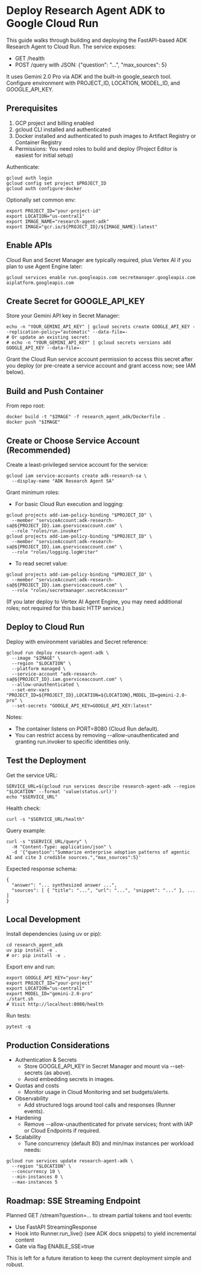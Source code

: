 # Deploy Research Agent ADK to Google Cloud Run

This guide walks through building and deploying the FastAPI-based ADK Research Agent to Cloud Run. The service exposes:
- GET /health
- POST /query with JSON: {"question": "...", "max_sources": 5}

It uses Gemini 2.0 Pro via ADK and the built-in google_search tool. Configure environment with PROJECT_ID, LOCATION, MODEL_ID, and GOOGLE_API_KEY.

## Prerequisites

1) GCP project and billing enabled
2) gcloud CLI installed and authenticated
3) Docker installed and authenticated to push images to Artifact Registry or Container Registry
4) Permissions: You need roles to build and deploy (Project Editor is easiest for initial setup)

Authenticate:
```
gcloud auth login
gcloud config set project $PROJECT_ID
gcloud auth configure-docker
```

Optionally set common env:
```
export PROJECT_ID="your-project-id"
export LOCATION="us-central1"
export IMAGE_NAME="research-agent-adk"
export IMAGE="gcr.io/${PROJECT_ID}/${IMAGE_NAME}:latest"
```

## Enable APIs

Cloud Run and Secret Manager are typically required, plus Vertex AI if you plan to use Agent Engine later:
```
gcloud services enable run.googleapis.com secretmanager.googleapis.com aiplatform.googleapis.com
```

## Create Secret for GOOGLE_API_KEY

Store your Gemini API key in Secret Manager:
```
echo -n "YOUR_GEMINI_API_KEY" | gcloud secrets create GOOGLE_API_KEY --replication-policy="automatic" --data-file=-
# Or update an existing secret:
# echo -n "YOUR_GEMINI_API_KEY" | gcloud secrets versions add GOOGLE_API_KEY --data-file=-
```

Grant the Cloud Run service account permission to access this secret after you deploy (or pre-create a service account and grant access now; see IAM below).

## Build and Push Container

From repo root:
```
docker build -t "$IMAGE" -f research_agent_adk/Dockerfile .
docker push "$IMAGE"
```

## Create or Choose Service Account (Recommended)

Create a least-privileged service account for the service:
```
gcloud iam service-accounts create adk-research-sa \
  --display-name "ADK Research Agent SA"
```

Grant minimum roles:
- For basic Cloud Run execution and logging:
```
gcloud projects add-iam-policy-binding "$PROJECT_ID" \
  --member "serviceAccount:adk-research-sa@${PROJECT_ID}.iam.gserviceaccount.com" \
  --role "roles/run.invoker"
gcloud projects add-iam-policy-binding "$PROJECT_ID" \
  --member "serviceAccount:adk-research-sa@${PROJECT_ID}.iam.gserviceaccount.com" \
  --role "roles/logging.logWriter"
```

- To read secret value:
```
gcloud projects add-iam-policy-binding "$PROJECT_ID" \
  --member "serviceAccount:adk-research-sa@${PROJECT_ID}.iam.gserviceaccount.com" \
  --role "roles/secretmanager.secretAccessor"
```

(If you later deploy to Vertex AI Agent Engine, you may need additional roles; not required for this basic HTTP service.)

## Deploy to Cloud Run

Deploy with environment variables and Secret reference:
```
gcloud run deploy research-agent-adk \
  --image "$IMAGE" \
  --region "$LOCATION" \
  --platform managed \
  --service-account "adk-research-sa@${PROJECT_ID}.iam.gserviceaccount.com" \
  --allow-unauthenticated \
  --set-env-vars "PROJECT_ID=${PROJECT_ID},LOCATION=${LOCATION},MODEL_ID=gemini-2.0-pro" \
  --set-secrets "GOOGLE_API_KEY=GOOGLE_API_KEY:latest"
```

Notes:
- The container listens on PORT=8080 (Cloud Run default).
- You can restrict access by removing --allow-unauthenticated and granting run.invoker to specific identities only.

## Test the Deployment

Get the service URL:
```
SERVICE_URL=$(gcloud run services describe research-agent-adk --region "$LOCATION" --format 'value(status.url)')
echo "$SERVICE_URL"
```

Health check:
```
curl -s "$SERVICE_URL/health"
```

Query example:
```
curl -s "$SERVICE_URL/query" \
  -H "Content-Type: application/json" \
  -d '{"question":"Summarize enterprise adoption patterns of agentic AI and cite 3 credible sources.","max_sources":5}'
```

Expected response schema:
```
{
  "answer": "... synthesized answer ...",
  "sources": [ { "title": "...", "url": "...", "snippet": "..." }, ... ]
}
```

## Local Development

Install dependencies (using uv or pip):
```
cd research_agent_adk
uv pip install -e .
# or: pip install -e .
```

Export env and run:
```
export GOOGLE_API_KEY="your-key"
export PROJECT_ID="your-project"
export LOCATION="us-central1"
export MODEL_ID="gemini-2.0-pro"
./start.sh
# Visit http://localhost:8080/health
```

Run tests:
```
pytest -q
```

## Production Considerations

- Authentication & Secrets
  - Store GOOGLE_API_KEY in Secret Manager and mount via --set-secrets (as above).
  - Avoid embedding secrets in images.
- Quotas and costs
  - Monitor usage in Cloud Monitoring and set budgets/alerts.
- Observability
  - Add structured logs around tool calls and responses (Runner events).
- Hardening
  - Remove --allow-unauthenticated for private services; front with IAP or Cloud Endpoints if required.
- Scalability
  - Tune concurrency (default 80) and min/max instances per workload needs:
```
gcloud run services update research-agent-adk \
  --region "$LOCATION" \
  --concurrency 10 \
  --min-instances 0 \
  --max-instances 5
```

## Roadmap: SSE Streaming Endpoint

Planned GET /stream?question=... to stream partial tokens and tool events:
- Use FastAPI StreamingResponse
- Hook into Runner.run_live() (see ADK docs snippets) to yield incremental content
- Gate via flag ENABLE_SSE=true

This is left for a future iteration to keep the current deployment simple and robust.